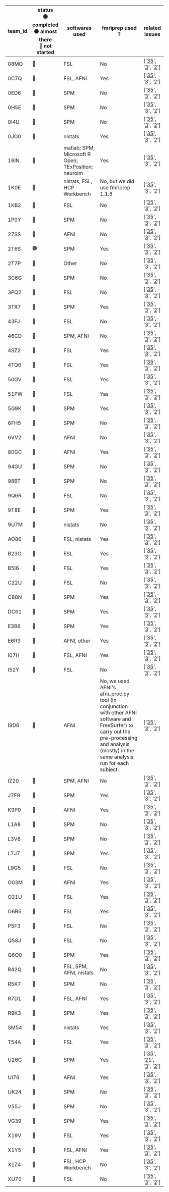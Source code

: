 | team_id | status <br>:green_circle: completed <br>:orange_circle: almost there <br>:red_circle: not started | softwares used | fmriprep used ? | related issues |
| --- |--- | --- | --- | --- |
| 08MQ | :red_circle: | FSL | No | ['[35](https://api.github.com/repos/Inria-Empenn/narps_open_pipelines/issues/35)', '[3](https://api.github.com/repos/Inria-Empenn/narps_open_pipelines/issues/3)', '[2](https://api.github.com/repos/Inria-Empenn/narps_open_pipelines/issues/2)'] |
| 0C7Q | :red_circle: | FSL, AFNI | Yes | ['[35](https://api.github.com/repos/Inria-Empenn/narps_open_pipelines/issues/35)', '[3](https://api.github.com/repos/Inria-Empenn/narps_open_pipelines/issues/3)', '[2](https://api.github.com/repos/Inria-Empenn/narps_open_pipelines/issues/2)'] |
| 0ED6 | :red_circle: | SPM | No | ['[35](https://api.github.com/repos/Inria-Empenn/narps_open_pipelines/issues/35)', '[3](https://api.github.com/repos/Inria-Empenn/narps_open_pipelines/issues/3)', '[2](https://api.github.com/repos/Inria-Empenn/narps_open_pipelines/issues/2)'] |
| 0H5E | :red_circle: | SPM | No | ['[35](https://api.github.com/repos/Inria-Empenn/narps_open_pipelines/issues/35)', '[3](https://api.github.com/repos/Inria-Empenn/narps_open_pipelines/issues/3)', '[2](https://api.github.com/repos/Inria-Empenn/narps_open_pipelines/issues/2)'] |
| 0I4U | :red_circle: | SPM | No | ['[35](https://api.github.com/repos/Inria-Empenn/narps_open_pipelines/issues/35)', '[3](https://api.github.com/repos/Inria-Empenn/narps_open_pipelines/issues/3)', '[2](https://api.github.com/repos/Inria-Empenn/narps_open_pipelines/issues/2)'] |
| 0JO0 | :red_circle: | nistats | Yes | ['[35](https://api.github.com/repos/Inria-Empenn/narps_open_pipelines/issues/35)', '[3](https://api.github.com/repos/Inria-Empenn/narps_open_pipelines/issues/3)', '[2](https://api.github.com/repos/Inria-Empenn/narps_open_pipelines/issues/2)'] |
| 16IN | :red_circle: | matlab; SPM; Microsoft R Open; TExPosition; neuroim | Yes | ['[35](https://api.github.com/repos/Inria-Empenn/narps_open_pipelines/issues/35)', '[3](https://api.github.com/repos/Inria-Empenn/narps_open_pipelines/issues/3)', '[2](https://api.github.com/repos/Inria-Empenn/narps_open_pipelines/issues/2)'] |
| 1K0E | :red_circle: | nistats, FSL, HCP Workbench | No, but we did use fmriprep 1.1.8 | ['[35](https://api.github.com/repos/Inria-Empenn/narps_open_pipelines/issues/35)', '[3](https://api.github.com/repos/Inria-Empenn/narps_open_pipelines/issues/3)', '[2](https://api.github.com/repos/Inria-Empenn/narps_open_pipelines/issues/2)'] |
| 1KB2 | :red_circle: | FSL | No | ['[35](https://api.github.com/repos/Inria-Empenn/narps_open_pipelines/issues/35)', '[3](https://api.github.com/repos/Inria-Empenn/narps_open_pipelines/issues/3)', '[2](https://api.github.com/repos/Inria-Empenn/narps_open_pipelines/issues/2)'] |
| 1P0Y | :red_circle: | SPM | No | ['[35](https://api.github.com/repos/Inria-Empenn/narps_open_pipelines/issues/35)', '[3](https://api.github.com/repos/Inria-Empenn/narps_open_pipelines/issues/3)', '[2](https://api.github.com/repos/Inria-Empenn/narps_open_pipelines/issues/2)'] |
| 27SS | :red_circle: | AFNI | No | ['[35](https://api.github.com/repos/Inria-Empenn/narps_open_pipelines/issues/35)', '[3](https://api.github.com/repos/Inria-Empenn/narps_open_pipelines/issues/3)', '[2](https://api.github.com/repos/Inria-Empenn/narps_open_pipelines/issues/2)'] |
| 2T6S | :orange_circle: | SPM | Yes | ['[35](https://api.github.com/repos/Inria-Empenn/narps_open_pipelines/issues/35)', '[3](https://api.github.com/repos/Inria-Empenn/narps_open_pipelines/issues/3)', '[2](https://api.github.com/repos/Inria-Empenn/narps_open_pipelines/issues/2)'] |
| 2T7P | :red_circle: | Other | No | ['[35](https://api.github.com/repos/Inria-Empenn/narps_open_pipelines/issues/35)', '[3](https://api.github.com/repos/Inria-Empenn/narps_open_pipelines/issues/3)', '[2](https://api.github.com/repos/Inria-Empenn/narps_open_pipelines/issues/2)'] |
| 3C6G | :red_circle: | SPM | No | ['[35](https://api.github.com/repos/Inria-Empenn/narps_open_pipelines/issues/35)', '[3](https://api.github.com/repos/Inria-Empenn/narps_open_pipelines/issues/3)', '[2](https://api.github.com/repos/Inria-Empenn/narps_open_pipelines/issues/2)'] |
| 3PQ2 | :red_circle: | FSL | No | ['[35](https://api.github.com/repos/Inria-Empenn/narps_open_pipelines/issues/35)', '[3](https://api.github.com/repos/Inria-Empenn/narps_open_pipelines/issues/3)', '[2](https://api.github.com/repos/Inria-Empenn/narps_open_pipelines/issues/2)'] |
| 3TR7 | :red_circle: | SPM | Yes | ['[35](https://api.github.com/repos/Inria-Empenn/narps_open_pipelines/issues/35)', '[3](https://api.github.com/repos/Inria-Empenn/narps_open_pipelines/issues/3)', '[2](https://api.github.com/repos/Inria-Empenn/narps_open_pipelines/issues/2)'] |
| 43FJ | :red_circle: | FSL | No | ['[35](https://api.github.com/repos/Inria-Empenn/narps_open_pipelines/issues/35)', '[3](https://api.github.com/repos/Inria-Empenn/narps_open_pipelines/issues/3)', '[2](https://api.github.com/repos/Inria-Empenn/narps_open_pipelines/issues/2)'] |
| 46CD | :red_circle: | SPM, AFNI | No | ['[35](https://api.github.com/repos/Inria-Empenn/narps_open_pipelines/issues/35)', '[3](https://api.github.com/repos/Inria-Empenn/narps_open_pipelines/issues/3)', '[2](https://api.github.com/repos/Inria-Empenn/narps_open_pipelines/issues/2)'] |
| 4SZ2 | :red_circle: | FSL | Yes | ['[35](https://api.github.com/repos/Inria-Empenn/narps_open_pipelines/issues/35)', '[3](https://api.github.com/repos/Inria-Empenn/narps_open_pipelines/issues/3)', '[2](https://api.github.com/repos/Inria-Empenn/narps_open_pipelines/issues/2)'] |
| 4TQ6 | :red_circle: | FSL | Yes | ['[35](https://api.github.com/repos/Inria-Empenn/narps_open_pipelines/issues/35)', '[3](https://api.github.com/repos/Inria-Empenn/narps_open_pipelines/issues/3)', '[2](https://api.github.com/repos/Inria-Empenn/narps_open_pipelines/issues/2)'] |
| 50GV | :red_circle: | FSL | Yes | ['[35](https://api.github.com/repos/Inria-Empenn/narps_open_pipelines/issues/35)', '[3](https://api.github.com/repos/Inria-Empenn/narps_open_pipelines/issues/3)', '[2](https://api.github.com/repos/Inria-Empenn/narps_open_pipelines/issues/2)'] |
| 51PW | :red_circle: | FSL | Yas | ['[35](https://api.github.com/repos/Inria-Empenn/narps_open_pipelines/issues/35)', '[3](https://api.github.com/repos/Inria-Empenn/narps_open_pipelines/issues/3)', '[2](https://api.github.com/repos/Inria-Empenn/narps_open_pipelines/issues/2)'] |
| 5G9K | :red_circle: | SPM | Yes | ['[35](https://api.github.com/repos/Inria-Empenn/narps_open_pipelines/issues/35)', '[3](https://api.github.com/repos/Inria-Empenn/narps_open_pipelines/issues/3)', '[2](https://api.github.com/repos/Inria-Empenn/narps_open_pipelines/issues/2)'] |
| 6FH5 | :red_circle: | SPM | No | ['[35](https://api.github.com/repos/Inria-Empenn/narps_open_pipelines/issues/35)', '[3](https://api.github.com/repos/Inria-Empenn/narps_open_pipelines/issues/3)', '[2](https://api.github.com/repos/Inria-Empenn/narps_open_pipelines/issues/2)'] |
| 6VV2 | :red_circle: | AFNI | No  | ['[35](https://api.github.com/repos/Inria-Empenn/narps_open_pipelines/issues/35)', '[3](https://api.github.com/repos/Inria-Empenn/narps_open_pipelines/issues/3)', '[2](https://api.github.com/repos/Inria-Empenn/narps_open_pipelines/issues/2)'] |
| 80GC | :red_circle: | AFNI | Yes | ['[35](https://api.github.com/repos/Inria-Empenn/narps_open_pipelines/issues/35)', '[3](https://api.github.com/repos/Inria-Empenn/narps_open_pipelines/issues/3)', '[2](https://api.github.com/repos/Inria-Empenn/narps_open_pipelines/issues/2)'] |
| 94GU | :red_circle: | SPM | No | ['[35](https://api.github.com/repos/Inria-Empenn/narps_open_pipelines/issues/35)', '[3](https://api.github.com/repos/Inria-Empenn/narps_open_pipelines/issues/3)', '[2](https://api.github.com/repos/Inria-Empenn/narps_open_pipelines/issues/2)'] |
| 98BT | :red_circle: | SPM | No | ['[35](https://api.github.com/repos/Inria-Empenn/narps_open_pipelines/issues/35)', '[3](https://api.github.com/repos/Inria-Empenn/narps_open_pipelines/issues/3)', '[2](https://api.github.com/repos/Inria-Empenn/narps_open_pipelines/issues/2)'] |
| 9Q6R | :red_circle: | FSL | No | ['[35](https://api.github.com/repos/Inria-Empenn/narps_open_pipelines/issues/35)', '[3](https://api.github.com/repos/Inria-Empenn/narps_open_pipelines/issues/3)', '[2](https://api.github.com/repos/Inria-Empenn/narps_open_pipelines/issues/2)'] |
| 9T8E | :red_circle: | SPM | Yes | ['[35](https://api.github.com/repos/Inria-Empenn/narps_open_pipelines/issues/35)', '[3](https://api.github.com/repos/Inria-Empenn/narps_open_pipelines/issues/3)', '[2](https://api.github.com/repos/Inria-Empenn/narps_open_pipelines/issues/2)'] |
| 9U7M | :red_circle: | nistats | No | ['[35](https://api.github.com/repos/Inria-Empenn/narps_open_pipelines/issues/35)', '[3](https://api.github.com/repos/Inria-Empenn/narps_open_pipelines/issues/3)', '[2](https://api.github.com/repos/Inria-Empenn/narps_open_pipelines/issues/2)'] |
| AO86 | :red_circle: | FSL, nistats | Yes | ['[35](https://api.github.com/repos/Inria-Empenn/narps_open_pipelines/issues/35)', '[3](https://api.github.com/repos/Inria-Empenn/narps_open_pipelines/issues/3)', '[2](https://api.github.com/repos/Inria-Empenn/narps_open_pipelines/issues/2)'] |
| B23O | :red_circle: | FSL | Yes  | ['[35](https://api.github.com/repos/Inria-Empenn/narps_open_pipelines/issues/35)', '[3](https://api.github.com/repos/Inria-Empenn/narps_open_pipelines/issues/3)', '[2](https://api.github.com/repos/Inria-Empenn/narps_open_pipelines/issues/2)'] |
| B5I6 | :red_circle: | FSL | Yes | ['[35](https://api.github.com/repos/Inria-Empenn/narps_open_pipelines/issues/35)', '[3](https://api.github.com/repos/Inria-Empenn/narps_open_pipelines/issues/3)', '[2](https://api.github.com/repos/Inria-Empenn/narps_open_pipelines/issues/2)'] |
| C22U | :red_circle: | FSL | No | ['[35](https://api.github.com/repos/Inria-Empenn/narps_open_pipelines/issues/35)', '[3](https://api.github.com/repos/Inria-Empenn/narps_open_pipelines/issues/3)', '[2](https://api.github.com/repos/Inria-Empenn/narps_open_pipelines/issues/2)'] |
| C88N | :red_circle: | SPM | Yes | ['[35](https://api.github.com/repos/Inria-Empenn/narps_open_pipelines/issues/35)', '[3](https://api.github.com/repos/Inria-Empenn/narps_open_pipelines/issues/3)', '[2](https://api.github.com/repos/Inria-Empenn/narps_open_pipelines/issues/2)'] |
| DC61 | :red_circle: | SPM | Yes | ['[35](https://api.github.com/repos/Inria-Empenn/narps_open_pipelines/issues/35)', '[3](https://api.github.com/repos/Inria-Empenn/narps_open_pipelines/issues/3)', '[2](https://api.github.com/repos/Inria-Empenn/narps_open_pipelines/issues/2)'] |
| E3B6 | :red_circle: | SPM | Yes | ['[35](https://api.github.com/repos/Inria-Empenn/narps_open_pipelines/issues/35)', '[3](https://api.github.com/repos/Inria-Empenn/narps_open_pipelines/issues/3)', '[2](https://api.github.com/repos/Inria-Empenn/narps_open_pipelines/issues/2)'] |
| E6R3 | :red_circle: | AFNI, other | Yes | ['[35](https://api.github.com/repos/Inria-Empenn/narps_open_pipelines/issues/35)', '[3](https://api.github.com/repos/Inria-Empenn/narps_open_pipelines/issues/3)', '[2](https://api.github.com/repos/Inria-Empenn/narps_open_pipelines/issues/2)'] |
| I07H | :red_circle: | FSL, AFNI | Yes | ['[35](https://api.github.com/repos/Inria-Empenn/narps_open_pipelines/issues/35)', '[3](https://api.github.com/repos/Inria-Empenn/narps_open_pipelines/issues/3)', '[2](https://api.github.com/repos/Inria-Empenn/narps_open_pipelines/issues/2)'] |
| I52Y | :red_circle: | FSL | No | ['[35](https://api.github.com/repos/Inria-Empenn/narps_open_pipelines/issues/35)', '[3](https://api.github.com/repos/Inria-Empenn/narps_open_pipelines/issues/3)', '[2](https://api.github.com/repos/Inria-Empenn/narps_open_pipelines/issues/2)'] |
| I9D6 | :red_circle: | AFNI | No, we used AFNI's afni_proc.py tool (in conjunction with other AFNI software and FreeSurfer) to carry out the pre-processing and analysis (mostly) in the same analysis run for each subject. | ['[35](https://api.github.com/repos/Inria-Empenn/narps_open_pipelines/issues/35)', '[3](https://api.github.com/repos/Inria-Empenn/narps_open_pipelines/issues/3)', '[2](https://api.github.com/repos/Inria-Empenn/narps_open_pipelines/issues/2)'] |
| IZ20 | :red_circle: | SPM, AFNI | No | ['[35](https://api.github.com/repos/Inria-Empenn/narps_open_pipelines/issues/35)', '[3](https://api.github.com/repos/Inria-Empenn/narps_open_pipelines/issues/3)', '[2](https://api.github.com/repos/Inria-Empenn/narps_open_pipelines/issues/2)'] |
| J7F9 | :red_circle: | SPM | Yes | ['[35](https://api.github.com/repos/Inria-Empenn/narps_open_pipelines/issues/35)', '[3](https://api.github.com/repos/Inria-Empenn/narps_open_pipelines/issues/3)', '[2](https://api.github.com/repos/Inria-Empenn/narps_open_pipelines/issues/2)'] |
| K9P0 | :red_circle: | AFNI | Yes | ['[35](https://api.github.com/repos/Inria-Empenn/narps_open_pipelines/issues/35)', '[3](https://api.github.com/repos/Inria-Empenn/narps_open_pipelines/issues/3)', '[2](https://api.github.com/repos/Inria-Empenn/narps_open_pipelines/issues/2)'] |
| L1A8 | :red_circle: | SPM | No | ['[35](https://api.github.com/repos/Inria-Empenn/narps_open_pipelines/issues/35)', '[3](https://api.github.com/repos/Inria-Empenn/narps_open_pipelines/issues/3)', '[2](https://api.github.com/repos/Inria-Empenn/narps_open_pipelines/issues/2)'] |
| L3V8 | :red_circle: | SPM | No | ['[35](https://api.github.com/repos/Inria-Empenn/narps_open_pipelines/issues/35)', '[3](https://api.github.com/repos/Inria-Empenn/narps_open_pipelines/issues/3)', '[2](https://api.github.com/repos/Inria-Empenn/narps_open_pipelines/issues/2)'] |
| L7J7 | :red_circle: | SPM | Yes | ['[35](https://api.github.com/repos/Inria-Empenn/narps_open_pipelines/issues/35)', '[3](https://api.github.com/repos/Inria-Empenn/narps_open_pipelines/issues/3)', '[2](https://api.github.com/repos/Inria-Empenn/narps_open_pipelines/issues/2)'] |
| L9G5 | :red_circle: | FSL | No | ['[35](https://api.github.com/repos/Inria-Empenn/narps_open_pipelines/issues/35)', '[3](https://api.github.com/repos/Inria-Empenn/narps_open_pipelines/issues/3)', '[2](https://api.github.com/repos/Inria-Empenn/narps_open_pipelines/issues/2)'] |
| O03M | :red_circle: | AFNI | Yes | ['[35](https://api.github.com/repos/Inria-Empenn/narps_open_pipelines/issues/35)', '[3](https://api.github.com/repos/Inria-Empenn/narps_open_pipelines/issues/3)', '[2](https://api.github.com/repos/Inria-Empenn/narps_open_pipelines/issues/2)'] |
| O21U | :red_circle: | FSL | Yes | ['[35](https://api.github.com/repos/Inria-Empenn/narps_open_pipelines/issues/35)', '[3](https://api.github.com/repos/Inria-Empenn/narps_open_pipelines/issues/3)', '[2](https://api.github.com/repos/Inria-Empenn/narps_open_pipelines/issues/2)'] |
| O6R6 | :red_circle: | FSL | Yes | ['[35](https://api.github.com/repos/Inria-Empenn/narps_open_pipelines/issues/35)', '[3](https://api.github.com/repos/Inria-Empenn/narps_open_pipelines/issues/3)', '[2](https://api.github.com/repos/Inria-Empenn/narps_open_pipelines/issues/2)'] |
| P5F3 | :red_circle: | FSL | No | ['[35](https://api.github.com/repos/Inria-Empenn/narps_open_pipelines/issues/35)', '[3](https://api.github.com/repos/Inria-Empenn/narps_open_pipelines/issues/3)', '[2](https://api.github.com/repos/Inria-Empenn/narps_open_pipelines/issues/2)'] |
| Q58J | :red_circle: | FSL | No | ['[35](https://api.github.com/repos/Inria-Empenn/narps_open_pipelines/issues/35)', '[3](https://api.github.com/repos/Inria-Empenn/narps_open_pipelines/issues/3)', '[2](https://api.github.com/repos/Inria-Empenn/narps_open_pipelines/issues/2)'] |
| Q6O0 | :red_circle: | SPM | Yes | ['[35](https://api.github.com/repos/Inria-Empenn/narps_open_pipelines/issues/35)', '[3](https://api.github.com/repos/Inria-Empenn/narps_open_pipelines/issues/3)', '[2](https://api.github.com/repos/Inria-Empenn/narps_open_pipelines/issues/2)'] |
| R42Q | :red_circle: | FSL, SPM, AFNI, nistats | No | ['[35](https://api.github.com/repos/Inria-Empenn/narps_open_pipelines/issues/35)', '[3](https://api.github.com/repos/Inria-Empenn/narps_open_pipelines/issues/3)', '[2](https://api.github.com/repos/Inria-Empenn/narps_open_pipelines/issues/2)'] |
| R5K7 | :red_circle: | SPM | No | ['[35](https://api.github.com/repos/Inria-Empenn/narps_open_pipelines/issues/35)', '[3](https://api.github.com/repos/Inria-Empenn/narps_open_pipelines/issues/3)', '[2](https://api.github.com/repos/Inria-Empenn/narps_open_pipelines/issues/2)'] |
| R7D1 | :red_circle: | FSL, AFNI | Yes | ['[35](https://api.github.com/repos/Inria-Empenn/narps_open_pipelines/issues/35)', '[3](https://api.github.com/repos/Inria-Empenn/narps_open_pipelines/issues/3)', '[2](https://api.github.com/repos/Inria-Empenn/narps_open_pipelines/issues/2)'] |
| R9K3 | :red_circle: | SPM | Yes | ['[35](https://api.github.com/repos/Inria-Empenn/narps_open_pipelines/issues/35)', '[3](https://api.github.com/repos/Inria-Empenn/narps_open_pipelines/issues/3)', '[2](https://api.github.com/repos/Inria-Empenn/narps_open_pipelines/issues/2)'] |
| SM54 | :red_circle: | nistats | Yes | ['[35](https://api.github.com/repos/Inria-Empenn/narps_open_pipelines/issues/35)', '[3](https://api.github.com/repos/Inria-Empenn/narps_open_pipelines/issues/3)', '[2](https://api.github.com/repos/Inria-Empenn/narps_open_pipelines/issues/2)'] |
| T54A | :red_circle: | FSL | Yes | ['[35](https://api.github.com/repos/Inria-Empenn/narps_open_pipelines/issues/35)', '[3](https://api.github.com/repos/Inria-Empenn/narps_open_pipelines/issues/3)', '[2](https://api.github.com/repos/Inria-Empenn/narps_open_pipelines/issues/2)'] |
| U26C | :red_circle: | SPM | Yes | ['[35](https://api.github.com/repos/Inria-Empenn/narps_open_pipelines/issues/35)', '[21](https://api.github.com/repos/Inria-Empenn/narps_open_pipelines/issues/21)', '[3](https://api.github.com/repos/Inria-Empenn/narps_open_pipelines/issues/3)', '[2](https://api.github.com/repos/Inria-Empenn/narps_open_pipelines/issues/2)'] |
| UI76 | :red_circle: | AFNI | Yes | ['[35](https://api.github.com/repos/Inria-Empenn/narps_open_pipelines/issues/35)', '[3](https://api.github.com/repos/Inria-Empenn/narps_open_pipelines/issues/3)', '[2](https://api.github.com/repos/Inria-Empenn/narps_open_pipelines/issues/2)'] |
| UK24 | :red_circle: | SPM | No | ['[35](https://api.github.com/repos/Inria-Empenn/narps_open_pipelines/issues/35)', '[3](https://api.github.com/repos/Inria-Empenn/narps_open_pipelines/issues/3)', '[2](https://api.github.com/repos/Inria-Empenn/narps_open_pipelines/issues/2)'] |
| V55J | :red_circle: | SPM | No | ['[35](https://api.github.com/repos/Inria-Empenn/narps_open_pipelines/issues/35)', '[3](https://api.github.com/repos/Inria-Empenn/narps_open_pipelines/issues/3)', '[2](https://api.github.com/repos/Inria-Empenn/narps_open_pipelines/issues/2)'] |
| VG39 | :red_circle: | SPM | Yes | ['[35](https://api.github.com/repos/Inria-Empenn/narps_open_pipelines/issues/35)', '[3](https://api.github.com/repos/Inria-Empenn/narps_open_pipelines/issues/3)', '[2](https://api.github.com/repos/Inria-Empenn/narps_open_pipelines/issues/2)'] |
| X19V | :red_circle: | FSL | Yes | ['[35](https://api.github.com/repos/Inria-Empenn/narps_open_pipelines/issues/35)', '[3](https://api.github.com/repos/Inria-Empenn/narps_open_pipelines/issues/3)', '[2](https://api.github.com/repos/Inria-Empenn/narps_open_pipelines/issues/2)'] |
| X1Y5 | :red_circle: | FSL, AFNI | Yes | ['[35](https://api.github.com/repos/Inria-Empenn/narps_open_pipelines/issues/35)', '[3](https://api.github.com/repos/Inria-Empenn/narps_open_pipelines/issues/3)', '[2](https://api.github.com/repos/Inria-Empenn/narps_open_pipelines/issues/2)'] |
| X1Z4 | :red_circle: | FSL, HCP Workbench | No | ['[35](https://api.github.com/repos/Inria-Empenn/narps_open_pipelines/issues/35)', '[3](https://api.github.com/repos/Inria-Empenn/narps_open_pipelines/issues/3)', '[2](https://api.github.com/repos/Inria-Empenn/narps_open_pipelines/issues/2)'] |
| XU70 | :red_circle: | FSL | No | ['[35](https://api.github.com/repos/Inria-Empenn/narps_open_pipelines/issues/35)', '[3](https://api.github.com/repos/Inria-Empenn/narps_open_pipelines/issues/3)', '[2](https://api.github.com/repos/Inria-Empenn/narps_open_pipelines/issues/2)'] |
